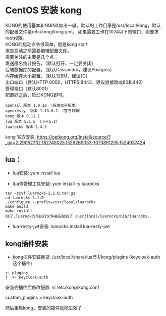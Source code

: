 # CentOS 安装 kong  

KONG的使用基本和NGINX如出一辙。默认的工作目录是/usr/local/kong，默认的配置文件是/etc/kong/kong.yml。
如果需要工作在1024以下的端口，则要求root权限。  
KONG的启动命令很简单，就是kong start  
但是启动之前需要编辑配置文件。  
需要关注的主要是几个点：  
发送匿名统计报告，（默认打开，一定要关闭）  
后端数据库的配置，（默认Cassandra，建议Postgres）  
内存缓存大小配置，（默认128M，建议1G）  
出口端口（默认HTTP 8000，HTTPS 8443，建议直接改成80和443）  
管理端口（默认8001）  
配置好之后，启动KONG即可。  

```
openssl 版本 1.0.1e （系统自带版本）
openresty  版本 1.13.6.1 （官方最新）
kong 版本 0.11.1
lua 版本 5.1.5 （小于5.2）
luarocks 版本 2.4.3
```
kong 官方安装:
https://getkong.org/install/source/?_ga=2.29052732.182745025.1526269053-1073891235.1524037424

## lua：
- lua安装: yum install lua 

- lua包管理工具安装: yum install -y luarocks 

```
tar -zxvf luarocks-2.1.0.tar.gz
cd luarocks-2.1.0
./configure --prefix=/usr/local/luarocks
make build
make install  
OK了,luarock的可执行文件被安装到了 /usr/local/luarocks/bin/luarocks.
```

- lua-resty-jwt安装: luarocks install lua-resty-jwt


## kong插件安装
- kong插件安装目录: /usr/local/share/lua/5.1/kong/plugins (keycloak-auth这个插件)

```
+- plugins
|  +- keycloak-auth
```

安装完插件后修改配置: vi /etc/kong/kong.conf

custom_plugins = keycloak-auth

然后重启kong，安装的插件就能生效了
